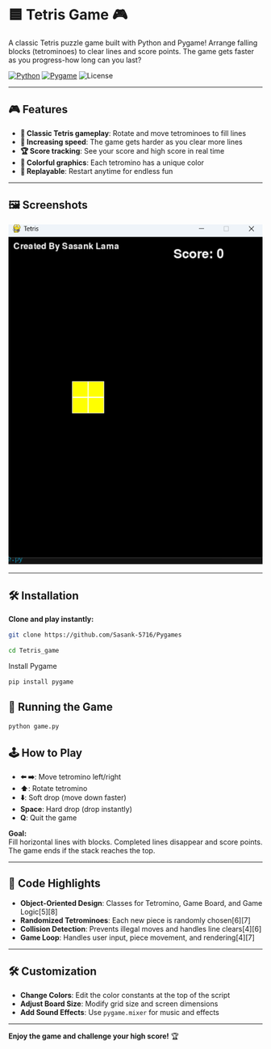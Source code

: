 # 🟦 Tetris Game 🎮

A classic Tetris puzzle game built with Python and Pygame! Arrange falling blocks (tetrominoes) to clear lines and score points. The game gets faster as you progress-how long can you last?

[![Python](https://img.shields.io/badge/Python-3.7%2B-blue?logo=python)](https://python.org)
[![Pygame](https://img.shields.io/badge/Pygame-2.0%2B-green?logo=python)](https://pygame.org)
![License](https://img.shields.io/badge/License-MIT-red)

---

## 🎮 Features

- **🧩 Classic Tetris gameplay**: Rotate and move tetrominoes to fill lines
- **🚀 Increasing speed**: The game gets harder as you clear more lines
- **🏆 Score tracking**: See your score and high score in real time
- **🎨 Colorful graphics**: Each tetromino has a unique color
- **🔄 Replayable**: Restart anytime for endless fun

---

## 🖼️ Screenshots

![Tetris Gameplay](Tetris.png)  

---

## 🛠️ Installation

**Clone and play instantly:**
```bash
git clone https://github.com/Sasank-5716/Pygames
```
```bash
cd Tetris_game
```
Install Pygame
```bash
pip install pygame
```
## 🚀 Running the Game
```bash
python game.py
```

## 🕹️ How to Play

- **⬅️ ➡️**: Move tetromino left/right
- **⬆️**: Rotate tetromino
- **⬇️**: Soft drop (move down faster)
- **Space**: Hard drop (drop instantly)
- **Q**: Quit the game

**Goal:**  
Fill horizontal lines with blocks. Completed lines disappear and score points. The game ends if the stack reaches the top.

---

## 🧠 Code Highlights

- **Object-Oriented Design**: Classes for Tetromino, Game Board, and Game Logic[5][8]
- **Randomized Tetrominoes**: Each new piece is randomly chosen[6][7]
- **Collision Detection**: Prevents illegal moves and handles line clears[4][6]
- **Game Loop**: Handles user input, piece movement, and rendering[4][7]

---

## 🛠️ Customization

- **Change Colors**: Edit the color constants at the top of the script
- **Adjust Board Size**: Modify grid size and screen dimensions
- **Add Sound Effects**: Use `pygame.mixer` for music and effects

---

**Enjoy the game and challenge your high score!** 🏆